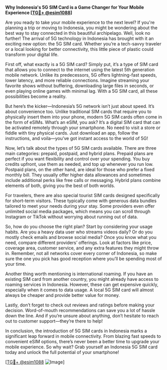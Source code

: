 **Why Indonesia's 5G SIM Card is a Game Changer for Your Mobile Experience [[TG💪+ @esim1088](https://t.me/s/esim1088)]**

Are you ready to take your mobile experience to the next level? If you're planning a trip or moving to Indonesia, you might be wondering about the best way to stay connected in this beautiful archipelago. Well, look no further! The arrival of 5G technology in Indonesia has brought with it an exciting new option: the 5G SIM card. Whether you’re a tech-savvy traveler or a local looking for better connectivity, this little piece of plastic could transform your digital life.

First off, what exactly is a 5G SIM card? Simply put, it’s a type of SIM card that allows you to connect to the internet using the latest 5th generation mobile network. Unlike its predecessors, 5G offers lightning-fast speeds, lower latency, and more reliable connections. Imagine streaming your favorite shows without buffering, downloading large files in seconds, or even playing online games with minimal lag. With a 5G SIM card, all these possibilities become a reality.

But here’s the kicker—Indonesia’s 5G network isn’t just about speed. It’s about convenience too. Unlike traditional SIM cards that require you to physically insert them into your phone, modern 5G SIM cards often come in the form of eSIMs. What’s an eSIM, you ask? It’s a digital SIM card that can be activated remotely through your smartphone. No need to visit a store or fiddle with tiny physical cards. Just download an app, follow the instructions, and voila—you’ve got instant access to the world of 5G!

Now, let’s talk about the types of 5G SIM cards available. There are three main categories: prepaid, postpaid, and hybrid plans. Prepaid plans are perfect if you want flexibility and control over your spending. You buy credits upfront, use them as needed, and top up whenever you run low. Postpaid plans, on the other hand, are ideal for those who prefer a fixed monthly bill. They usually offer higher data allowances and sometimes include additional perks like free calls or messaging. Hybrid plans combine elements of both, giving you the best of both worlds.

For travelers, there are also special tourist SIM cards designed specifically for short-term visitors. These typically come with generous data bundles tailored to meet your needs during your stay. Some providers even offer unlimited social media packages, which means you can scroll through Instagram or TikTok without worrying about running out of data.

So, how do you choose the right plan? Start by considering your usage habits. Are you a heavy data user who streams videos daily? Or do you mostly check emails and browse social media? Once you know what you need, compare different providers’ offerings. Look at factors like price, coverage area, customer service, and any extra features they might throw in. Remember, not all networks cover every corner of Indonesia, so make sure the one you pick has good reception where you’ll be spending most of your time.

Another thing worth mentioning is international roaming. If you have an existing SIM card from another country, you might already have access to roaming services in Indonesia. However, these can get expensive quickly, especially when it comes to data usage. A local 5G SIM card will almost always be cheaper and provide better value for money.

Lastly, don’t forget to check out reviews and ratings before making your decision. Word-of-mouth recommendations can save you a lot of hassle down the line. And if you’re unsure about anything, don’t hesitate to reach out to customer support—they’re there to help!

In conclusion, the introduction of 5G SIM cards in Indonesia marks a significant leap forward in mobile connectivity. From blazing fast speeds to convenient eSIM options, there’s never been a better time to upgrade your mobile experience. So why wait? Grab yourself an Indonesia 5G SIM card today and unlock the full potential of your smartphone! 

[[TG💪+ @esim1088](https://t.me/s/esim1088) ![Image](https://i.postimg.cc/Y0z9fWf4/image.png)]
